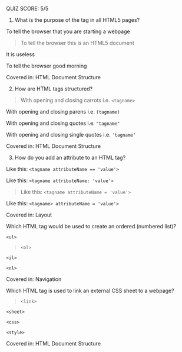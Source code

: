 QUIZ SCORE: 5/5
1. What is the purpose of the <!DOCTYPE html> tag in all HTML5 pages?

To tell the browser that you are starting a webpage

> To tell the browser this is an HTML5 document

It is useless

To tell the browser good morning

Covered in: HTML Document Structure

2. How are HTML tags structured?

> With opening and closing carrots i.e. `<tagname>`

With opening and closing parens i.e. `(tagname)`

With opening and closing quotes i.e. `"tagname"`

With opening and closing single quotes i.e. `'tagname'`

Covered in: HTML Document Structure

3. How do you add an attribute to an HTML tag?

Like this: `<tagname attributeName == 'value'>`

Like this: `<tagname attributeName: 'value'>`

> Like this: `<tagname attributeName = 'value'>`

Like this: `<tagname> attributeName = 'value'>`

Covered in: Layout

Which HTML tag would be used to create an ordered (numbered list)?

`<ul>`

> `<ol>`

`<il>`

`<nl>`

Covered in: Navigation

Which HTML tag is used to link an external CSS sheet to a webpage?

> `<link>`

`<sheet>`

`<css>`

`<style>`

Covered in: HTML Document Structure